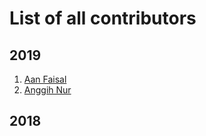 # List of all contributors

## 2019

1. [Aan Faisal](https://github.com/aanfaisal)
2. [Anggih Nur](https://github.com/anggihnurh)

## 2018
